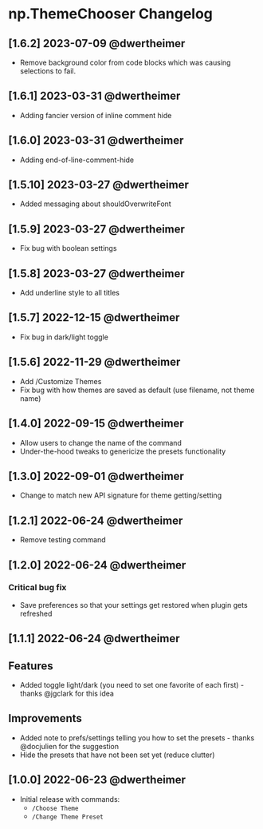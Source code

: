 # np.ThemeChooser Changelog

## [1.6.2] 2023-07-09 @dwertheimer

- Remove background color from code blocks which was causing selections to fail.

## [1.6.1] 2023-03-31 @dwertheimer

- Adding fancier version of inline comment hide

## [1.6.0] 2023-03-31 @dwertheimer

- Adding end-of-line-comment-hide

## [1.5.10] 2023-03-27 @dwertheimer

- Added messaging about shouldOverwriteFont

## [1.5.9] 2023-03-27 @dwertheimer

- Fix bug with boolean settings

## [1.5.8] 2023-03-27 @dwertheimer

- Add underline style to all titles

## [1.5.7] 2022-12-15 @dwertheimer

- Fix bug in dark/light toggle

## [1.5.6] 2022-11-29 @dwertheimer

- Add /Customize Themes
- Fix bug with how themes are saved as default (use filename, not theme name)

## [1.4.0] 2022-09-15 @dwertheimer

- Allow users to change the name of the command
- Under-the-hood tweaks to genericize the presets functionality

## [1.3.0] 2022-09-01 @dwertheimer

- Change to match new API signature for theme getting/setting

## [1.2.1] 2022-06-24 @dwertheimer

- Remove testing command

## [1.2.0] 2022-06-24 @dwertheimer

### Critical bug fix

- Save preferences so that your settings get restored when plugin gets refreshed

## [1.1.1] 2022-06-24 @dwertheimer

## Features

- Added toggle light/dark (you need to set one favorite of each first) - thanks @jgclark for this idea

## Improvements

- Added note to prefs/settings telling you how to set the presets - thanks @docjulien for the suggestion
- Hide the presets that have not been set yet (reduce clutter)

## [1.0.0] 2022-06-23 @dwertheimer

- Initial release with commands:
  - `/Choose Theme`
  - `/Change Theme Preset`
